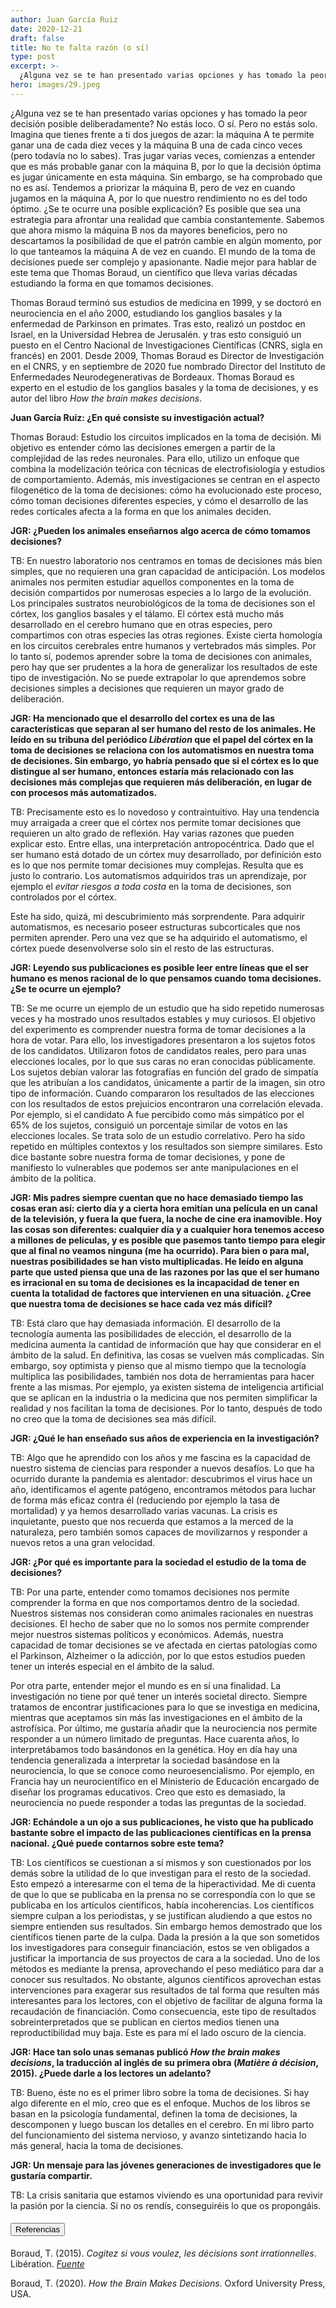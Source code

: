 ```yaml
---
author: Juan García Ruiz
date: 2020-12-21
draft: false
title: No te falta razón (o sí)
type: post
excerpt: >-
  ¿Alguna vez se te han presentado varias opciones y has tomado la peor decisión posible deliberadamente? No estás loco. O sí. Pero no estás solo. Imagina que tienes frente a ti dos juegos de azar: la máquina A te permite ganar una de cada diez veces y la máquina B una de cada cinco veces (pero todavía no lo sabes). Tras jugar varias veces, comienzas a entender que es más probable ganar con la máquina B, por lo que la decisión óptima es jugar únicamente en esta máquina.
hero: images/29.jpeg
---
```


¿Alguna vez se te han presentado varias opciones y has tomado la peor decisión posible deliberadamente? No estás loco. O sí. Pero no estás solo. Imagina que tienes frente a ti dos juegos de azar: la máquina A te permite ganar una de cada diez veces y la máquina B una de cada cinco veces (pero todavía no lo sabes). Tras jugar varias veces, comienzas a entender que es más probable ganar con la máquina B, por lo que la decisión óptima es jugar únicamente en esta máquina. Sin embargo, se ha comprobado que no es así. Tendemos a priorizar la máquina B, pero de vez en cuando jugamos en la máquina A, por lo que nuestro rendimiento no es del todo óptimo. ¿Se te ocurre una posible explicación? Es posible que sea una estrategia para afrontar una realidad que cambia constantemente. Sabemos que ahora mismo la máquina B nos da mayores beneficios, pero no descartamos la posibilidad de que el patrón cambie en algún momento, por lo que tanteamos la máquina A de vez en cuando. El mundo de la toma de decisiones puede ser complejo y apasionante. Nadie mejor para hablar de este tema que Thomas Boraud, un científico que lleva varias décadas estudiando la forma en que tomamos decisiones. 

Thomas Boraud terminó sus estudios de medicina en 1999, y se doctoró en neurociencia en el año 2000, estudiando los ganglios basales y la enfermedad de Parkinson en primates. Tras esto, realizó un postdoc en Israel, en la Universidad Hebrea de Jerusalén. y tras esto consiguió un puesto en el Centro Nacional de Investigaciones Científicas (CNRS, sigla en francés) en 2001. Desde 2009, Thomas Boraud es Director de Investigación en el CNRS, y en septiembre de 2020 fue nombrado Director del Instituto de Enfermedades Neurodegenerativas de Bordeaux. Thomas Boraud es experto en el estudio de los ganglios basales y la toma de decisiones, y es autor del libro _How the brain makes decisions_.

**Juan García Ruiz: ¿En qué consiste su investigación actual?**

Thomas Boraud: Estudio los circuitos implicados en la toma de decisión. Mi objetivo es entender cómo las decisiones emergen a partir de la complejidad de las redes neuronales. Para ello, utilizo un enfoque que combina la modelización teórica con técnicas de electrofisiología y estudios de comportamiento. Además, mis investigaciones se centran en el aspecto filogenético de la toma de decisiones: cómo ha evolucionado este proceso, cómo toman decisiones diferentes especies, y cómo el desarrollo de las redes corticales afecta a la forma en que los animales deciden.

**JGR: ¿Pueden los animales enseñarnos algo acerca de cómo tomamos decisiones?**

TB: En nuestro laboratorio nos centramos en tomas de decisiones más bien simples, que no requieren una gran capacidad de anticipación. Los modelos animales nos permiten estudiar aquellos componentes en la toma de decisión compartidos por numerosas especies a lo largo de la evolución. Los principales sustratos neurobiológicos de la toma de decisiones son el córtex, los ganglios basales y el tálamo. El córtex está mucho más desarrollado en el cerebro humano que en otras especies, pero compartimos con otras especies las otras regiones. Existe cierta homología en los circuitos cerebrales entre humanos y vertebrados más simples. Por lo tanto sí, podemos aprender sobre la toma de decisiones con animales, pero hay que ser prudentes a la hora de generalizar los resultados de este tipo de investigación. No se puede extrapolar lo que aprendemos sobre decisiones simples a decisiones que requieren un mayor grado de deliberación.

**JGR: Ha mencionado que el desarrollo del cortex es una de las características que separan al ser humano del resto de los animales. He leído en su tribuna del periódico _Libération_ que el papel del córtex en la toma de decisiones se relaciona con los automatismos en nuestra toma de decisiones. Sin embargo, yo habría pensado que si el córtex es lo que distingue al ser humano, entonces estaría más relacionado con las decisiones más complejas que requieren más deliberación, en lugar de con procesos más automatizados.**

TB: Precisamente esto es lo novedoso y contraintuitivo. Hay una tendencia muy arraigada a creer que el córtex nos permite tomar decisiones que requieren un alto grado de reflexión. Hay varias razones que pueden explicar esto. Entre ellas, una interpretación antropocéntrica. Dado que el ser humano está dotado de un córtex muy desarrollado, por definición esto es lo que nos permite tomar decisiones muy complejas. Resulta que es justo lo contrario. Los automatismos adquiridos tras un aprendizaje, por ejemplo el _evitar riesgos a toda costa_ en la toma de decisiones, son controlados por el córtex.

Este ha sido, quizá, mi descubrimiento más sorprendente. Para adquirir automatismos, es necesario poseer estructuras subcorticales que nos permiten aprender. Pero una vez que se ha adquirido el automatismo, el córtex puede desenvolverse solo sin el resto de las estructuras.

**JGR: Leyendo sus publicaciones es posible leer entre líneas que el ser humano es menos racional de lo que pensamos cuando toma decisiones. ¿Se te ocurre un ejemplo?**

TB: Se me ocurre un ejemplo de un estudio que ha sido repetido numerosas veces y ha mostrado unos resultados estables y muy curiosos. El objetivo del experimento es comprender nuestra forma de tomar decisiones a la hora de votar. Para ello, los investigadores presentaron a los sujetos fotos de los candidatos. Utilizaron fotos de candidatos reales, pero para unas elecciones locales, por lo que sus caras no eran conocidas públicamente. Los sujetos debían valorar las fotografías en función del grado de simpatía que les atribuían a los candidatos, únicamente a partir de la imagen, sin otro tipo de información. Cuando compararon los resultados de las elecciones con los resultados de estos prejuicios encontraron una correlación elevada. Por ejemplo, si el candidato A fue percibido como más simpático por el 65% de los sujetos, consiguió un porcentaje similar de votos en las elecciones locales. Se trata solo de un estudio correlativo. Pero ha sido repetido en múltiples contextos y los resultados son siempre similares. Esto dice bastante sobre nuestra forma de tomar decisiones, y pone de manifiesto lo vulnerables que podemos ser ante manipulaciones en el ámbito de la política.

**JGR: Mis padres siempre cuentan que no hace demasiado tiempo las cosas eran así: cierto día y a cierta hora emitían una película en un canal de la televisión, y fuera la que fuera, la noche de cine era inamovible. Hoy las cosas son diferentes: cualquier día y a cualquier hora tenemos acceso a millones de películas, y es posible que pasemos tanto tiempo para elegir que al final no veamos ninguna (me ha ocurrido). Para bien o para mal, nuestras posibilidades se han visto multiplicadas. He leído en alguna parte que usted piensa que una de las razones por las que el ser humano es irracional en su toma de decisiones es la incapacidad de tener en cuenta la totalidad de factores que intervienen en una situación. ¿Cree que nuestra toma de decisiones se hace cada vez más difícil?**

TB: Está claro que hay demasiada información. El desarrollo de la tecnología aumenta las posibilidades de elección, el desarrollo de la medicina aumenta la cantidad de información que hay que considerar en el ámbito de la salud. En definitiva, las cosas se vuelven más complicadas. Sin embargo, soy optimista y pienso que al mismo tiempo que la tecnología multiplica las posibilidades, también nos dota de herramientas para hacer frente a las mismas. Por ejemplo, ya existen sistema de inteligencia artificial que se aplican en la industria o la medicina que nos permiten simplificar la realidad y nos facilitan la toma de decisiones. Por lo tanto, después de todo no creo que la toma de decisiones sea más difícil.

**JGR: ¿Qué le han enseñado sus años de experiencia en la investigación?**

TB: Algo que he aprendido con los años y me fascina es la capacidad de nuestro sistema de ciencias para responder a nuevos desafíos. Lo que ha ocurrido durante la pandemia es alentador: descubrimos el virus hace un año, identificamos el agente patógeno, encontramos métodos para luchar de forma más eficaz contra él (reduciendo por ejemplo la tasa de mortalidad) y ya hemos desarrollado varias vacunas. La crisis es inquietante, puesto que nos recuerda que estamos a la merced de la naturaleza, pero también somos capaces de movilizarnos y responder a nuevos retos a una gran velocidad.

**JGR:  ¿Por qué es importante para la sociedad el estudio de la toma de decisiones?**

TB: Por una parte, entender como tomamos decisiones nos permite comprender la forma en que nos comportamos dentro de la sociedad. Nuestros sistemas nos consideran como animales racionales en nuestras decisiones. El hecho de saber que no lo somos nos permite comprender mejor nuestros sistemas políticos y económicos. Además, nuestra capacidad de tomar decisiones se ve afectada en ciertas patologías como el Parkinson, Alzheimer o la adicción, por lo que estos estudios pueden tener un interés especial en el ámbito de la salud.

Por otra parte, entender mejor el mundo es en sí una finalidad. La investigación no tiene por qué tener un interés societal directo. Siempre tratamos de encontrar justificaciones para lo que se investiga en medicina, mientras que aceptamos sin más las investigaciones en el ámbito de la astrofísica. Por último, me gustaría añadir que la neurociencia nos permite responder a un número limitado de preguntas. Hace cuarenta años, lo interpretábamos todo basándonos en la genética. Hoy en día hay una tendencia generalizada a interpretar la sociedad basándose en la neurociencia, lo que se conoce como neuroesencialismo. Por ejemplo, en Francia hay un neurocientífico en el Ministerio de Educación encargado de diseñar los programas educativos. Creo que esto es demasiado, la neurociencia no puede responder a todas las preguntas de la sociedad.

**JGR: Echándole a un ojo a sus publicaciones, he visto que ha publicado bastante sobre el impacto de las publicaciones científicas en la prensa nacional. ¿Qué puede contarnos sobre este tema?**

TB: Los científicos se cuestionan a sí mismos y son cuestionados por los demás sobre la utilidad de lo que investigan para el resto de la sociedad. Esto empezó a interesarme con el tema de la hiperactividad. Me di cuenta de que lo que se publicaba en la prensa no se correspondía con lo que se publicaba en los artículos científicos, había incoherencias. Los científicos siempre culpan a los periodistas, y se justifican aludiendo a que estos no siempre entienden sus resultados. Sin embargo hemos demostrado que los científicos tienen parte de la culpa. Dada la presión a la que son sometidos los investigadores para conseguir financiación, estos se ven obligados a justificar la importancia de sus proyectos de cara a la sociedad. Uno de los métodos es mediante la prensa, aprovechando el peso mediático para dar a conocer sus resultados. No obstante, algunos científicos aprovechan estas intervenciones para exagerar sus resultados de tal forma que resulten más interesantes para los lectores, con el objetivo de facilitar de alguna forma la recaudación de financiación. Como consecuencia, este tipo de resultados sobreinterpretados que se publican en ciertos medios tienen una reproductibilidad muy baja. Este es para mí el lado oscuro de la ciencia.

**JGR: Hace tan solo unas semanas publicó _How the brain makes decisions_, la traducción al inglés de su primera obra (_Matière à décision_, 2015). ¿Puede darle a los lectores un adelanto?**

TB: Bueno, éste no es el primer libro sobre la toma de decisiones. Si hay algo diferente en el mío, creo que es el enfoque. Muchos de los libros se basan en la psicología fundamental, definen la toma de decisiones, la descomponen y luego buscan los detalles en el cerebro. En mi libro parto del funcionamiento del sistema nervioso, y avanzo sintetizando hacia lo más general, hacia la toma de decisiones.

**JGR: Un mensaje para las jóvenes generaciones de investigadores que le gustaría compartir.**

TB: La crisis sanitaria que estamos viviendo es una oportunidad para revivir la pasión por la ciencia. Si no os rendís, conseguiréis lo que os propongáis.

<h4><button type="button" class="collapsible">Referencias</button></h4>
<div class="content">

Boraud, T. (2015). _Cogitez si vous voulez, les décisions sont irrationnelles_. Libération. [_Fuente_](https://www.liberation.fr/sciences/2015/03/05/cogitez-si-vous-voulez-les-decisions-sont-irrationnelles_1214842)

Boraud, T. (2020). _How the Brain Makes Decisions_. Oxford University Press, USA.

</div>
